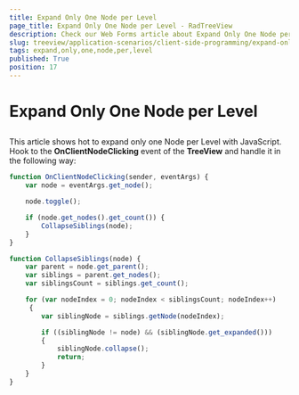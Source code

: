 ```yaml
---
title: Expand Only One Node per Level
page_title: Expand Only One Node per Level - RadTreeView
description: Check our Web Forms article about Expand Only One Node per Level.
slug: treeview/application-scenarios/client-side-programming/expand-only-one-node-per-level
tags: expand,only,one,node,per,level
published: True
position: 17
---
```


# Expand Only One Node per Level



## 

This article shows hot to expand only one Node per Level with JavaScript. Hook to the **OnClientNodeClicking** event of the **TreeView** and handle it in the following way:

````JavaScript
function OnClientNodeClicking(sender, eventArgs) {
    var node = eventArgs.get_node();

    node.toggle();

    if (node.get_nodes().get_count()) {
        CollapseSiblings(node);
    }
}

function CollapseSiblings(node) {
    var parent = node.get_parent();
    var siblings = parent.get_nodes();
    var siblingsCount = siblings.get_count();

    for (var nodeIndex = 0; nodeIndex < siblingsCount; nodeIndex++)
     {
        var siblingNode = siblings.getNode(nodeIndex);

        if ((siblingNode != node) && (siblingNode.get_expanded())) 
        {
            siblingNode.collapse();
            return;
        }
    }
}
````


